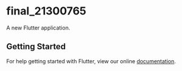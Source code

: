 # final_21300765

A new Flutter application.

## Getting Started

For help getting started with Flutter, view our online
[documentation](https://flutter.io/).
